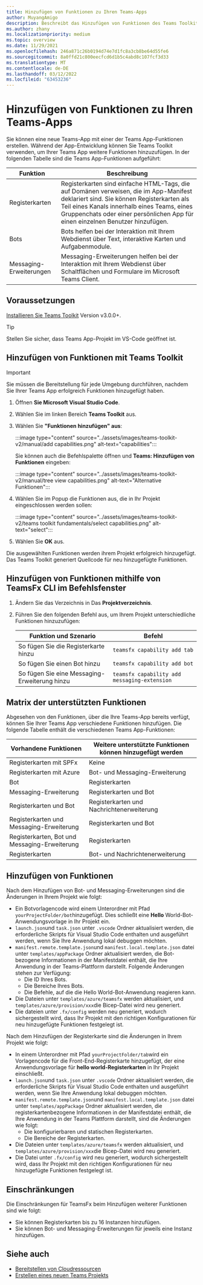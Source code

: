 ```yaml
---
title: Hinzufügen von Funktionen zu Ihren Teams-Apps
author: MuyangAmigo
description: Beschreibt das Hinzufügen von Funktionen des Teams Toolkits
ms.author: zhany
ms.localizationpriority: medium
ms.topic: overview
ms.date: 11/29/2021
ms.openlocfilehash: 246a871c26b0194d74e7d1fc8a3cb8be64d55fe6
ms.sourcegitcommit: 8a0ffd21c800eecfcd6d1b5c4abd8c107fcf3d33
ms.translationtype: MT
ms.contentlocale: de-DE
ms.lasthandoff: 03/12/2022
ms.locfileid: "63453236"
---
```

# <a name="add-capabilities-to-your-teams-apps"></a>Hinzufügen von Funktionen zu Ihren Teams-Apps

Sie können eine neue Teams-App mit einer der Teams App-Funktionen erstellen. Während der App-Entwicklung können Sie Teams Toolkit verwenden, um Ihrer Teams App weitere Funktionen hinzuzufügen. In der folgenden Tabelle sind die Teams App-Funktionen aufgeführt:

|**Funktion**|**Beschreibung**|
|--------|-------------|
| Registerkarten |  Registerkarten sind einfache HTML-Tags, die auf Domänen verweisen, die im App-Manifest deklariert sind. Sie können Registerkarten als Teil eines Kanals innerhalb eines Teams, eines Gruppenchats oder einer persönlichen App für einen einzelnen Benutzer hinzufügen.|
| Bots |  Bots helfen bei der Interaktion mit Ihrem Webdienst über Text, interaktive Karten und Aufgabenmodule.|
| Messaging-Erweiterungen | Messaging-Erweiterungen helfen bei der Interaktion mit Ihrem Webdienst über Schaltflächen und Formulare im Microsoft Teams Client.|

## <a name="prerequisite"></a>Voraussetzungen

[Installieren Sie Teams Toolkit](https://marketplace.visualstudio.com/items?itemName=TeamsDevApp.ms-teams-vscode-extension) Version v3.0.0+.

> [!TIP]
> Stellen Sie sicher, dass Teams App-Projekt im VS-Code geöffnet ist.

## <a name="add-capabilities-using-teams-toolkit"></a>Hinzufügen von Funktionen mit Teams Toolkit

> [!IMPORTANT]
> Sie müssen die Bereitstellung für jede Umgebung durchführen, nachdem Sie Ihrer Teams App erfolgreich Funktionen hinzugefügt haben.

1. Öffnen **Sie Microsoft Visual Studio Code**.
1. Wählen Sie im linken Bereich **Teams Toolkit** aus.
1. Wählen Sie **"Funktionen hinzufügen" aus**:

    :::image type="content" source="../assets/images/teams-toolkit-v2/manual/add capabilities.png" alt-text="capabilities":::

   Sie können auch die Befehlspalette öffnen und **Teams: Hinzufügen von Funktionen** eingeben:

    :::image type="content" source="../assets/images/teams-toolkit-v2/manual/tree view capabilities.png" alt-text="Alternative Funktionen":::

1. Wählen Sie im Popup die Funktionen aus, die in Ihr Projekt eingeschlossen werden sollen:

    :::image type="content" source="../assets/images/teams-toolkit-v2/teams toolkit fundamentals/select capabilities.png" alt-text="select":::

1. Wählen Sie **OK** aus.

Die ausgewählten Funktionen werden ihrem Projekt erfolgreich hinzugefügt. Das Teams Toolkit generiert Quellcode für neu hinzugefügte Funktionen.

## <a name="add-capabilities-using-teamsfx-cli-in-command-window"></a>Hinzufügen von Funktionen mithilfe von TeamsFx CLI im Befehlsfenster

1. Ändern Sie das Verzeichnis in Das **Projektverzeichnis**.
1. Führen Sie den folgenden Befehl aus, um Ihrem Projekt unterschiedliche Funktionen hinzuzufügen:

   |Funktion und Szenario| Befehl|
   |-----------------------|----------|
   |So fügen Sie die Registerkarte hinzu|`teamsfx capability add tab`|
   |So fügen Sie einen Bot hinzu|`teamsfx capability add bot`|
   |So fügen Sie eine Messaging-Erweiterung hinzu|`teamsfx capability add messaging-extension`|

## <a name="supported-capabilities-matrix"></a>Matrix der unterstützten Funktionen

Abgesehen von den Funktionen, über die Ihre Teams-App bereits verfügt, können Sie Ihrer Teams App verschiedene Funktionen hinzufügen. Die folgende Tabelle enthält die verschiedenen Teams App-Funktionen:

|Vorhandene Funktionen|Weitere unterstützte Funktionen können hinzugefügt werden|
|--------------------|--------------------|
|Registerkarten mit SPFx|Keine|
|Registerkarten mit Azure|Bot- und Messaging-Erweiterung|
|Bot|Registerkarten|
|Messaging-Erweiterung|Registerkarten und Bot|
|Registerkarten und Bot|Registerkarten und Nachrichtenerweiterung|
|Registerkarten und Messaging-Erweiterung|Registerkarten und Bot|
|Registerkarten, Bot und Messaging-Erweiterung|Registerkarten|
|Registerkarten |Bot- und Nachrichtenerweiterung|

## <a name="add-capabilities"></a>Hinzufügen von Funktionen

Nach dem Hinzufügen von Bot- und Messaging-Erweiterungen sind die Änderungen in Ihrem Projekt wie folgt:

* Ein Botvorlagencode wird einem Unterordner mit Pfad `yourProjectFolder/bot`hinzugefügt. Dies schließt eine **Hello** World-Bot-Anwendungsvorlage in Ihr Projekt ein.
* `launch.json`und `task.json` unter `.vscode` Ordner aktualisiert werden, die erforderliche Skripts für Visual Studio Code enthalten und ausgeführt werden, wenn Sie Ihre Anwendung lokal debuggen möchten.
* `manifest.remote.template.json`und `manifest.local.template.json` datei unter `templates/appPackage` Ordner aktualisiert werden, die Bot-bezogene Informationen in der Manifestdatei enthält, die Ihre Anwendung in der Teams-Plattform darstellt. Folgende Änderungen stehen zur Verfügung:
  * Die ID Ihres Bots.
  * Die Bereiche Ihres Bots.
  * Die Befehle, auf die die Hello World-Bot-Anwendung reagieren kann.
* Die Dateien unter `templates/azure/teamsfx` werden aktualisiert, und `templates/azure/provision/xxx`die Bicep-Datei wird neu generiert.
* Die dateien unter `.fx/config` werden neu generiert, wodurch sichergestellt wird, dass Ihr Projekt mit den richtigen Konfigurationen für neu hinzugefügte Funktionen festgelegt ist.

Nach dem Hinzufügen der Registerkarte sind die Änderungen in Ihrem Projekt wie folgt:

* In einem Unterordner mit Pfad `yourProjectFolder/tab`wird ein Vorlagencode für die Front-End-Registerkarte hinzugefügt, der eine Anwendungsvorlage für **hello world-Registerkarten** in Ihr Projekt einschließt.
* `launch.json`und `task.json` unter `.vscode` Ordner aktualisiert werden, die erforderliche Skripts für Visual Studio Code enthalten und ausgeführt werden, wenn Sie Ihre Anwendung lokal debuggen möchten.
* `manifest.remote.template.json`und `manifest.local.template.json` datei unter `templates/appPackage` Ordner aktualisiert werden, die registerkartenbezogene Informationen in der Manifestdatei enthält, die Ihre Anwendung in der Teams Plattform darstellt, sind die Änderungen wie folgt:
  * Die konfigurierbaren und statischen Registerkarten.
  * Die Bereiche der Registerkarten.
* Die Dateien unter `templates/azure/teamsfx` werden aktualisiert, und `templates/azure/provision/xxx`die Bicep-Datei wird neu generiert.
* Die Datei unter `.fx/config` wird neu generiert, wodurch sichergestellt wird, dass Ihr Projekt mit den richtigen Konfigurationen für neu hinzugefügte Funktionen festgelegt ist.

## <a name="limitations"></a>Einschränkungen

Die Einschränkungen für TeamsFx beim Hinzufügen weiterer Funktionen sind wie folgt:

* Sie können Registerkarten bis zu 16 Instanzen hinzufügen.
* Sie können Bot- und Messaging-Erweiterungen für jeweils eine Instanz hinzufügen.

## <a name="see-also"></a>Siehe auch

* [Bereitstellen von Cloudressourcen](provision.md)
* [Erstellen eines neuen Teams Projekts](create-new-project.md)
